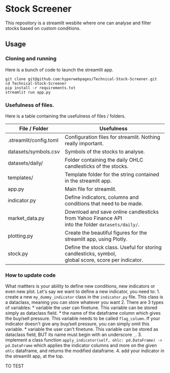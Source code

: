 # Stock Screener

This repository is a streamlit wesbite where one can analyse and filter stocks based on custom conditions.

## Usage

### Cloning and running

Here is a bunch of code to launch the streamlit app.

```
git clone git@github.com:hyperwebpages/Technical-Stock-Screener.git
cd Technical-Stock-Screener
pip install -r requirements.txt
streamlit run app.py
```


### Usefulness of files.

Here is a table containing the usefulness of files / folders.

| File / Folder          | Usefulness                                                                                              |
|------------------------|---------------------------------------------------------------------------------------------------------|
| .streamlit/config.toml | Configuration files for streamlit. Nothing really important.                                            |
| datasets/symbols.csv   | Symbols of the stocks to analyse.                                                                       |
| datasets/daily/        | Folder containing the daily OHLC candlesticks of the stocks.                                            |
| templates/             | Template folder for the string contained in the streamlit app.                                          |
| app.py                 | Main file for streamlit.                                                                                |
| indicator.py           | Define indicators, columns and conditions that need to be made.                                         |
| market_data.py         | Download and save online candlesticks from Yahoo Finance API <br>into the folder `datasets/daily/`.     |
| plotting.py            | Create the beautiful figures for the streamlit app, using Plotly.                                       |
| stock.py               | Define the stock class. Useful for storing candlesticks, symbol, <br>global score, score per indicator. |

### How to update code

What mattters is your ability to define new conditions, new indicators or even new plot.
Let's say we want to define a new indicator, you need to:
    1. create a new `my_dummy_indicator` class in the `indicator.py` file. This class is a dataclass, meaning you can store whatever you want
    2. There are 3 types of variables:
        * variable the user can finetune. This variable can be stored simply as dataclass field.
        * the name of the dataframe column which gives the buy/sell pressure. This variable needs to be called `flag_column`. If your indicator doesn't give any buy/sell pressure, you can simply omit this variable.
        * variable the user can't finetune. This variable can be stored as dataclass field, BUT its name must begin with an underscore `_`.
    3. implement a class function 
    ```apply_indicator(self, ohlc: pd.DataFrame) -> pd.DataFrame``` 
    which applies the indicator columns and more on the given `ohlc` dataframe, and returns the modified dataframe.
    4. add your indicator in the streamlit app, at the top. 

TO TEST